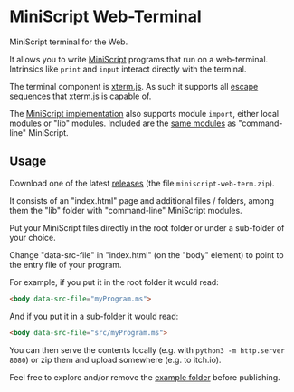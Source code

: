 # MiniScript Web-Terminal

MiniScript terminal for the Web.

It allows you to write [MiniScript](https://miniscript.org/) programs that run on a web-terminal. Intrinsics like `print` and `input` interact directly with the terminal. 

The terminal component is [xterm.js](http://xtermjs.org/). As such it supports all [escape sequences](http://xtermjs.org/docs/api/vtfeatures/) that xterm.js is capable of.

The [MiniScript implementation](https://github.com/sebnozzi/miniscript.ts) also supports module `import`, either local modules or "lib" modules. Included are the [same modules](https://github.com/JoeStrout/miniscript/tree/master/MiniScript-cpp/lib) as "command-line" MiniScript.

## Usage

Download one of the latest [releases](https://github.com/sebnozzi/miniscript-web-term/releases) (the file `miniscript-web-term.zip`).

It consists of an "index.html" page and additional files / folders, among them the "lib" folder with "command-line" MiniScript modules.

Put your MiniScript files directly in the root folder or under a sub-folder of your choice.

Change "data-src-file" in "index.html" (on the "body" element) to point to
the entry file of your program.

For example, if you put it in the root folder it would read:

```html
<body data-src-file="myProgram.ms">
```

And if you put it in a sub-folder it would read:

```html
<body data-src-file="src/myProgram.ms">
```

You can then serve the contents locally (e.g. with `python3 -m http.server 8080`) or zip them and upload somewhere (e.g. to itch.io).

Feel free to explore and/or remove the [example folder](./example) before publishing.